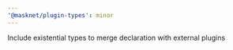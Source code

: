```yaml
---
'@masknet/plugin-types': minor
---
```


Include existential types to merge declaration with external plugins
